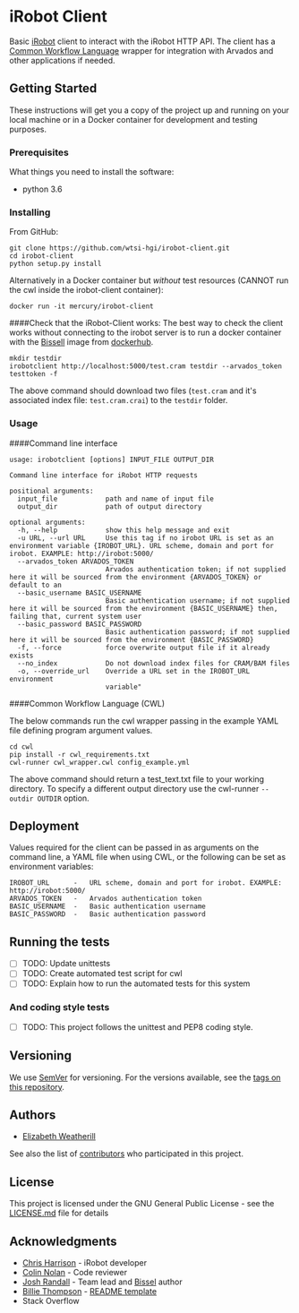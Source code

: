 # iRobot Client

Basic [iRobot](https://github.com/wtsi-hgi/irobot) client to interact with the iRobot HTTP API.  The client has a [Common Workflow Language](http://www.commonwl.org/v1.0/) wrapper for integration with Arvados and other applications if needed.

## Getting Started

These instructions will get you a copy of the project up and running on your local machine or in a Docker container for development and testing purposes.

### Prerequisites

What things you need to install the software: 
- python 3.6 


### Installing

From GitHub:
```
git clone https://github.com/wtsi-hgi/irobot-client.git
cd irobot-client
python setup.py install
```

Alternatively in a Docker container but *without* test resources (CANNOT run the cwl inside the irobot-client container):
```
docker run -it mercury/irobot-client
```

####Check that the iRobot-Client works:
The best way to check the client works without connecting to the irobot server is to run a docker container with the [Bissell](https://github.com/wtsi-hgi/bissell) image from [dockerhub](https://hub.docker.com/r/mercury/bissell/).
```
mkdir testdir
irobotclient http://localhost:5000/test.cram testdir --arvados_token testtoken -f
```
The above command should download two files (`test.cram` and it's associated index file: `test.cram.crai`) to the `testdir` folder.

### Usage
####Command line interface
```
usage: irobotclient [options] INPUT_FILE OUTPUT_DIR

Command line interface for iRobot HTTP requests

positional arguments:
  input_file            path and name of input file
  output_dir            path of output directory

optional arguments:
  -h, --help            show this help message and exit
  -u URL, --url URL     Use this tag if no irobot URL is set as an environment variable {IROBOT_URL}. URL scheme, domain and port for irobot. EXAMPLE: http://irobot:5000/
  --arvados_token ARVADOS_TOKEN
                        Arvados authentication token; if not supplied here it will be sourced from the environment {ARVADOS_TOKEN} or default to an
  --basic_username BASIC_USERNAME
                        Basic authentication username; if not supplied here it will be sourced from the environment {BASIC_USERNAME} then, failing that, current system user
  --basic_password BASIC_PASSWORD
                        Basic authentication password; if not supplied here it will be sourced from the environment {BASIC_PASSWORD}
  -f, --force           force overwrite output file if it already exists
  --no_index            Do not download index files for CRAM/BAM files
  -o, --override_url    Override a URL set in the IROBOT_URL environment 
                        variable"
```
####Common Workflow Language (CWL)
 
The below commands run the cwl wrapper passing in the example YAML file defining program argument values.
```
cd cwl
pip install -r cwl_requirements.txt
cwl-runner cwl_wrapper.cwl config_example.yml
```
The above command should return a test_text.txt file to your working directory.  To specify a different output directory use the cwl-runner `--outdir OUTDIR` option.

## Deployment

Values required for the client can be passed in as arguments on the command line, a YAML file when using CWL, or the following can be set as environment variables:
```
IROBOT_URL      -   URL scheme, domain and port for irobot. EXAMPLE: http://irobot:5000/
ARVADOS_TOKEN   -   Arvados authentication token
BASIC_USERNAME  -   Basic authentication username
BASIC_PASSWORD  -   Basic authentication password
```

## Running the tests
- [ ] TODO: Update unittests
- [ ] TODO: Create automated test script for cwl
- [ ] TODO: Explain how to run the automated tests for this system

### And coding style tests

- [ ] TODO: This project follows the unittest and PEP8 coding style.


## Versioning

We use [SemVer](http://semver.org/) for versioning. For the versions available, see the [tags on this repository](https://github.com/wtsi-hgi/irobot-client/releases). 

## Authors

* [Elizabeth Weatherill](https://github.com/EWeatherill)

See also the list of [contributors](https://github.com/wtsi-hgi/irobot-client/graphs/contributors) who participated in this project.

## License

This project is licensed under the GNU General Public License - see the [LICENSE.md](LICENSE.md) file for details

## Acknowledgments

* [Chris Harrison](https://github.com/Xophmeister) - iRobot developer
* [Colin Nolan](https://github.com/colin-nolan) - Code reviewer
* [Josh Randall](https://github.com/jrandall) - Team lead and [Bissel](https://github.com/wtsi-hgi/bissell) author
* [Billie Thompson](https://github.com/PurpleBooth) - [README template](https://gist.github.com/PurpleBooth/109311bb0361f32d87a2)
* Stack Overflow

